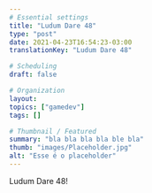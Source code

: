 ```yaml
---
# Essential settings
title: "Ludum Dare 48"
type: "post"
date: 2021-04-23T16:54:23-03:00
translationKey: "Ludum Dare 48"

# Scheduling
draft: false

# Organization
layout:
topics: ["gamedev"]
tags: []

# Thumbnail / Featured
summary: "bla bla bla bla ble bla"
thumb: "images/Placeholder.jpg"
alt: "Esse é o placeholder"
---
```


Ludum Dare 48!